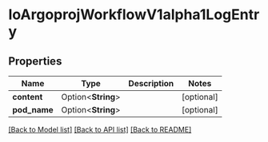 # IoArgoprojWorkflowV1alpha1LogEntry

## Properties

Name | Type | Description | Notes
------------ | ------------- | ------------- | -------------
**content** | Option<**String**> |  | [optional]
**pod_name** | Option<**String**> |  | [optional]

[[Back to Model list]](../README.md#documentation-for-models) [[Back to API list]](../README.md#documentation-for-api-endpoints) [[Back to README]](../README.md)


